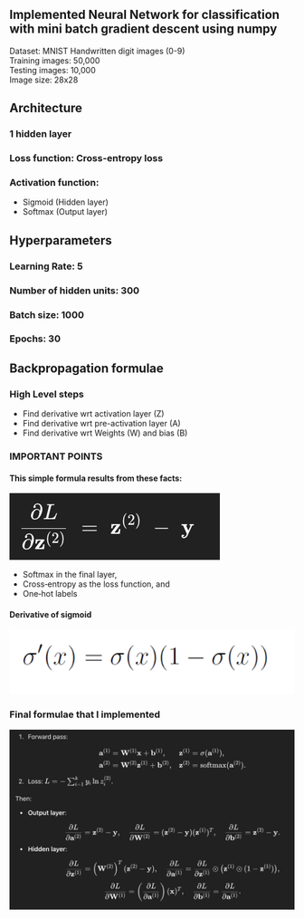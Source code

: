 ## Implemented Neural Network for classification with mini batch gradient descent using numpy<br>
Dataset: MNIST Handwritten digit images (0-9) <br>
Training images: 50,000 <br>
Testing images: 10,000 <br>
Image size: 28x28 <br>

## Architecture
### 1 hidden layer
### Loss function: Cross-entropy loss
### Activation function:
- Sigmoid (Hidden layer)
- Softmax (Output layer)
## Hyperparameters
### Learning Rate: 5
### Number of hidden units: 300
### Batch size: 1000
### Epochs: 30
## Backpropagation formulae
### High Level steps
- Find derivative wrt activation layer (Z)
- Find derivative wrt pre-activation layer (A)
- Find derivative wrt Weights (W) and bias (B)
### IMPORTANT POINTS
#### This simple formula results from these facts:
![alt text](image-1.png)
- Softmax in the final layer,
- Cross‐entropy as the loss function, and
- One‐hot labels 
#### Derivative of sigmoid
![alt text](image-2.png)
### Final formulae that I implemented
![alt text](image.png)